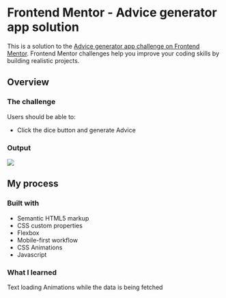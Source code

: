 # Frontend Mentor - Advice generator app solution

This is a solution to the [Advice generator app challenge on Frontend Mentor](https://www.frontendmentor.io/challenges/advice-generator-app-QdUG-13db). Frontend Mentor challenges help you improve your coding skills by building realistic projects.

## Overview

### The challenge

Users should be able to:

- Click the dice button and generate Advice

### Output

![](./screenShot/Advice-Generator.gif)

## My process

### Built with

- Semantic HTML5 markup
- CSS custom properties
- Flexbox
- Mobile-first workflow
- CSS Animations
- Javascript

### What I learned

Text loading Animations while the data is being fetched
